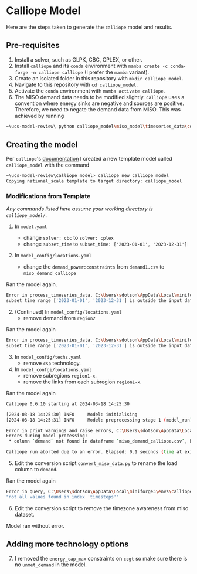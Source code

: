 # Calliope Model

Here are the steps taken to generate the `calliope` model and results.

## Pre-requisites

1. Install a solver, such as GLPK, CBC, CPLEX, or other.
2. Install `calliope` and its `conda` environment with `mamba create -c conda-forge -n calliope calliope` (I prefer the `mamba` variant).
3. Create an isolated folder in this repository with `mkdir calliope_model`.
4. Navigate to this repository with `cd calliope_model`.
5. Activate the `conda` environment with `mamba activate calliope`.
6. The MISO demand data needs to be modified slightly. `calliope` uses a convention where energy sinks are negative and sources are positive. Therefore, we need to negate the demand data from MISO. This was achieved by running 

```bash
~\ucs-model-review\ python calliope_model\miso_model\timeseries_data\convert_miso_data.py
```

## Creating the model

Per `calliope`'s [documentation](https://calliope.readthedocs.io/en/stable/user/building.html#files-that-define-a-model) I created a new template model called `calliope_model` with the command

```bash
~\ucs-model-review\calliope_model> calliope new calliope_model
Copying national_scale template to target directory: calliope_model
```

### Modifications from Template
*Any commands listed here assume your working directory is `calliope_model/`.*

1. In `model.yaml`
    * change `solver: cbc` to `solver: cplex`
    * change `subset_time` to `subset_time: ['2023-01-01', '2023-12-31']`

2. In `model_config/locations.yaml`
    * change the `demand_power:constraints` from `demand1.csv` to `miso_demand_calliope`

Ran the model again.

```bash
Error in process_timeseries_data, C:\Users\sdotson\AppData\Local\miniforge3\envs\calliope\lib\site-packages\calliope\preprocess\model_run.py:639
subset time range ['2023-01-01', '2023-12-31'] is outside the input data time range [2023-01-01, 2005-12-31]
```

2. (Continued) In `model_config/locations.yaml`
    * remove demand from `region2`

Ran the model again 

```bash
Error in process_timeseries_data, C:\Users\sdotson\AppData\Local\miniforge3\envs\calliope\lib\site-packages\calliope\preprocess\model_run.py:639
subset time range ['2023-01-01', '2023-12-31'] is outside the input data time range [2023-01-01, 2005-12-31]
```

3. In `model_config/techs.yaml`
    * remove `csp` technology.
4. In `model_confgi/locations.yaml`
    * remove subregions `region1-x`.
    * remove the links from each subregion `region1-x`.

Ran the model again

```bash
Calliope 0.6.10 starting at 2024-03-18 14:25:30

[2024-03-18 14:25:30] INFO     Model: initialising
[2024-03-18 14:25:31] INFO     Model: preprocessing stage 1 (model_run)

Error in print_warnings_and_raise_errors, C:\Users\sdotson\AppData\Local\miniforge3\envs\calliope\lib\site-packages\calliope\exceptions.py:80
Errors during model processing:
 * column `demand` not found in dataframe `miso_demand_calliope.csv`, but was requested by loc::tech `region1::demand_power`.

Calliope run aborted due to an error. Elapsed: 0.1 seconds (time at exit: 2024-03-18 14:25:31)
```
5. Edit the conversion script `convert_miso_data.py` to rename the load column to `demand`.

Ran the model again

```bash
Error in query, C:\Users\sdotson\AppData\Local\miniforge3\envs\calliope\lib\site-packages\xarray\core\indexes.py:247
"not all values found in index 'timesteps'"
```

6. Edit the conversion script to remove the timezone awareness from miso dataset.

Model ran without error.

## Adding more technology options

7. I removed the `energy_cap_max` constraints on `ccgt` so make sure there is no `unmet_demand` in the model.